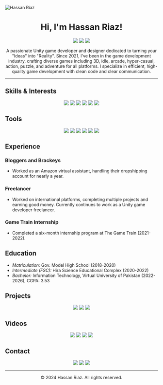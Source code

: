 

![Hassan Riaz](path/to/your/photo.jpg)

<h1 align="center">Hi, I'm Hassan Riaz!</h1>

<p align="center">
  <img src="https://img.shields.io/badge/Unity-2021.3.0f1-%232D2D2D.svg?style=for-the-badge&logo=unity&logoColor=white">
  <img src="https://img.shields.io/badge/C%23-Developer-%232D2D2D.svg?style=for-the-badge&logo=csharp&logoColor=white">
  <img src="https://img.shields.io/badge/Game_Designer-%232D2D2D.svg?style=for-the-badge&logo=unity&logoColor=white">
</p>

<p align="center">
  A passionate Unity game developer and designer dedicated to turning your "Ideas" into "Reality". Since 2021, I've been in the game development industry, crafting diverse games including 3D, idle, arcade, hyper-casual, action, puzzle, and adventure for all platforms. I specialize in efficient, high-quality game development with clean code and clear communication.
</p>

---

## Skills & Interests
<p align="center">
  <img src="https://img.shields.io/badge/Game%20Development-%232D2D2D.svg?style=for-the-badge&logo=unity&logoColor=white">
  <img src="https://img.shields.io/badge/Game%20Designing-%232D2D2D.svg?style=for-the-badge&logo=unity&logoColor=white">
  <img src="https://img.shields.io/badge/C%23%20Programming-%232D2D2D.svg?style=for-the-badge&logo=csharp&logoColor=white">
  <img src="https://img.shields.io/badge/Game%20Ads%20Integration-%232D2D2D.svg?style=for-the-badge&logo=unity&logoColor=white">
  <img src="https://img.shields.io/badge/In%20App%20Purchase-%232D2D2D.svg?style=for-the-badge&logo=unity&logoColor=white">
  <img src="https://img.shields.io/badge/UI%20Design-%232D2D2D.svg?style=for-the-badge&logo=unity&logoColor=white">
</p>

## Tools
<p align="center">
  <img src="https://img.shields.io/badge/Unity-%232D2D2D.svg?style=for-the-badge&logo=unity&logoColor=white">
  <img src="https://img.shields.io/badge/Visual%20Studio-%232D2D2D.svg?style=for-the-badge&logo=visualstudio&logoColor=white">
  <img src="https://img.shields.io/badge/Blender-%232D2D2D.svg?style=for-the-badge&logo=blender&logoColor=white">
  <img src="https://img.shields.io/badge/GitHub-%232D2D2D.svg?style=for-the-badge&logo=github&logoColor=white">
  <img src="https://img.shields.io/badge/Canvas-%232D2D2D.svg?style=for-the-badge&logo=canvas&logoColor=white">
  <img src="https://img.shields.io/badge/AI%20Technology-%232D2D2D.svg?style=for-the-badge&logo=ai&logoColor=white">
</p>

## Experience
### Bloggers and Brackeys
- Worked as an Amazon virtual assistant, handling their dropshipping account for nearly a year.

### Freelancer
- Worked on international platforms, completing multiple projects and earning good money. Currently continues to work as a Unity game developer freelancer.

### Game Train Internship
- Completed a six-month internship program at The Game Train (2021-2022).

## Education
- *Matriculation:* Gov. Model High School (2018-2020)
- *Intermediate (FSC):* Hira Science Educational Complex (2020-2022)
- *Bachelor:* Information Technology, Virtual University of Pakistan (2022-2026), CGPA: 3.53

## Projects
<p align="center">
  <a href="https://github.com/HassanRiaz206/Github_Unity_Projects"><img src="https://img.shields.io/badge/Github_Unity_Projects-%232D2D2D.svg?style=for-the-badge&logo=github&logoColor=white"></a>
  <a href="https://github.com/HassanRiaz206/OnlyUp-Unity3d"><img src="https://img.shields.io/badge/OnlyUp_Unity3d-%232D2D2D.svg?style=for-the-badge&logo=github&logoColor=white"></a>
  <a href="https://github.com/HassanRiaz206/Line-Color-3D"><img src="https://img.shields.io/badge/Line_Color_3D-%232D2D2D.svg?style=for-the-badge&logo=github&logoColor=white"></a>
</p>

## Videos
<p align="center">
  <a href="https://www.youtube.com/watch?v=uz7RUxK8soE"><img src="https://img.shields.io/badge/YouTube_Video_1-%232D2D2D.svg?style=for-the-badge&logo=youtube&logoColor=white"></a>
  <a href="https://www.youtube.com/watch?v=Q_WFPdm4NuI"><img src="https://img.shields.io/badge/YouTube_Video_2-%232D2D2D.svg?style=for-the-badge&logo=youtube&logoColor=white"></a>
  <a href="https://www.youtube.com/watch?v=4ujnw35Wwdk"><img src="https://img.shields.io/badge/YouTube_Video_3-%232D2D2D.svg?style=for-the-badge&logo=youtube&logoColor=white"></a>
  <a href="https://www.youtube.com/watch?v=0zCqCjfUFa8&t=71s"><img src="https://img.shields.io/badge/YouTube_Video_4-%232D2D2D.svg?style=for-the-badge&logo=youtube&logoColor=white"></a>
</p>

## Contact
<p align="center">
  <a href="https://github.com/HassanRiaz206"><img src="https://img.shields.io/badge/GitHub-%232D2D2D.svg?style=for-the-badge&logo=github&logoColor=white"></a>
  <a href="https://www.linkedin.com/feed/"><img src="https://img.shields.io/badge/LinkedIn-%232D2D2D.svg?style=for-the-badge&logo=linkedin&logoColor=white"></a>
  <a href="https://www.youtube.com/@Hassni_GD/videos"><img src="https://img.shields.io/badge/YouTube-%232D2D2D.svg?style=for-the-badge&logo=youtube&logoColor=white"></a>
</p>

---

<p align="center">
  &copy; 2024 Hassan Riaz. All rights reserved.
</p>

